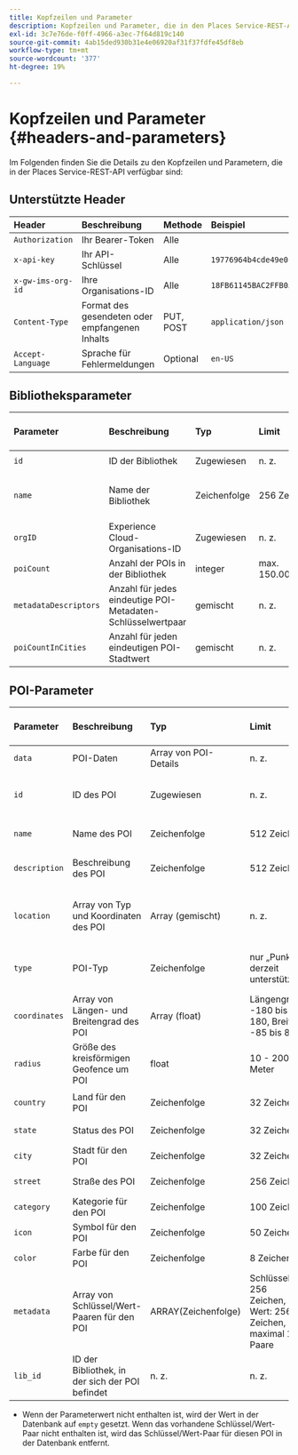 ```yaml
---
title: Kopfzeilen und Parameter
description: Kopfzeilen und Parameter, die in den Places Service-REST-APIs verfügbar sind.
exl-id: 3c7e76de-f0ff-4966-a3ec-7f64d819c140
source-git-commit: 4ab15ded930b31e4e06920af31f37fdfe45df8eb
workflow-type: tm+mt
source-wordcount: '377'
ht-degree: 19%

---
```


# Kopfzeilen und Parameter {#headers-and-parameters}

Im Folgenden finden Sie die Details zu den Kopfzeilen und Parametern, die in der Places Service-REST-API verfügbar sind:

## Unterstützte Header

| Header | Beschreibung | Methode | Beispiel |
| :--- | :--- | :--- | :--- |
| `Authorization` | Ihr Bearer-Token | Alle |  |
| `x-api-key` | Ihr API-Schlüssel | Alle | `19776964b4cde49e08d8f62e5824f777b` |
| `x-gw-ims-org-id` | Ihre Organisations-ID | Alle | `18FB61145BAC2FFB0A494777@AdobeOrg` |
| `Content-Type` | Format des gesendeten oder empfangenen Inhalts | PUT, POST | `application/json` |
| `Accept-Language` | Sprache für Fehlermeldungen | Optional | `en-US` |

## Bibliotheksparameter

| Parameter | Beschreibung | Typ | Limit | Anfrage oder Antwort | Beispiel |
| :--- | :--- | :--- | :--- | :--- | :--- |
| `id` | ID der Bibliothek | Zugewiesen | n. z. | Antwort | `"id": "b2488788-2d2a-462b-b1a2-305272777dda"` |
| `name` | Name der Bibliothek | Zeichenfolge | 256 Zeichen | Beide, in der Anfrage erforderlich | `"name": "Amazing Places"` |
| `orgID` | Experience Cloud-Organisations-ID | Zugewiesen | n. z. | Antwort | `"orgID": "777F20F55BACA09E0A495D8F@AdobeOrg"` |
| `poiCount` | Anzahl der POIs in der Bibliothek | integer | max. 150.000 | Antwort | `"poiCount": 25149` |
| `metadataDescriptors` | Anzahl für jedes eindeutige POI-Metadaten-Schlüsselwertpaar | gemischt | n. z. | Antwort |  |
| `poiCountInCities` | Anzahl für jeden eindeutigen POI-Stadtwert | gemischt | n. z. | Antwort |  |

## POI-Parameter

| Parameter | Beschreibung | Typ | Limit | Anfrage oder Antwort | Beispiel |
| :--- | :--- | :--- | :--- | :--- | :--- |
| `data` | POI-Daten | Array von POI-Details | n. z. | Beide |  |
| `id` | ID des POI | Zugewiesen | n. z. | Antwort | `"id": "1455462b-7f9c-4220-9f42-5bbce777a0d1"` |
| `name` | Name des POI | Zeichenfolge | 512 Zeichen | Beide, optional\* | `"name": "My Favorite Place"` |
| `description` | Beschreibung des POI | Zeichenfolge | 512 Zeichen | Beide, optional\* | `"description": "This is a very good place."` |
| `location` | Array von Typ und Koordinaten des POI | Array (gemischt) | n. z. | Beide | `"location": {"type": "Point", "coordinates": [-122.201007, 37.604713]` |
| `type` | POI-Typ | Zeichenfolge | nur „Punkt“ derzeit unterstützt | Beide, in der Anfrage erforderlich | `"type": "Point"` |
| `coordinates` | Array von Längen- und Breitengrad des POI | Array (float) | Längengrad: -180 bis 180, Breite -85 bis 85 | Beide, in der Anfrage erforderlich | `"coordinates": [-122.201007, 37.604713]` |
| `radius` | Größe des kreisförmigen Geofence um POI | float | 10 - 2000 Meter | Beide, in der Anfrage erforderlich | `"radius": 100` |
| `country` | Land für den POI | Zeichenfolge | 32 Zeichen | Beide, optional* | `"country": "United States"` |
| `state` | Status des POI | Zeichenfolge | 32 Zeichen | Beide, optional* | `"state": "California"` |
| `city` | Stadt für den POI | Zeichenfolge | 32 Zeichen | Beide, optional* | `"city": "San Jose"` |
| `street` | Straße des POI | Zeichenfolge | 256 Zeichen | Beide, optional* | `"street": "122 Woz Way"` |
| `category` | Kategorie für den POI | Zeichenfolge | 100 Zeichen | Beide, optional* | `"category": "cafe"` |
| `icon` | Symbol für den POI | Zeichenfolge | 50 Zeichen | Beide, optional* | `"icon": "star"` |
| `color` | Farbe für den POI | Zeichenfolge | 8 Zeichen | Beide, optional* | `"color": "blue"` |
| `metadata` | Array von Schlüssel/Wert-Paaren für den POI | ARRAY(Zeichenfolge) | Schlüssel: 256 Zeichen, Wert: 256 Zeichen, maximal 10 Paare | Beide, optional* | `"metadata": {"region": "Equator"}` |
| `lib_id` | ID der Bibliothek, in der sich der POI befindet | n. z. | n. z. | Beide, erforderlich | `"lib_id": "ac7a0b25-c6c2-43ba-bbc6-2b1777b80fe9"` |

* Wenn der Parameterwert nicht enthalten ist, wird der Wert in der Datenbank auf `empty` gesetzt. Wenn das vorhandene Schlüssel/Wert-Paar nicht enthalten ist, wird das Schlüssel/Wert-Paar für diesen POI in der Datenbank entfernt.
